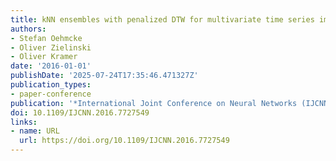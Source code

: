 ```yaml
---
title: kNN ensembles with penalized DTW for multivariate time series imputation
authors:
- Stefan Oehmcke
- Oliver Zielinski
- Oliver Kramer
date: '2016-01-01'
publishDate: '2025-07-24T17:35:46.471327Z'
publication_types:
- paper-conference
publication: '*International Joint Conference on Neural Networks (IJCNN)*'
doi: 10.1109/IJCNN.2016.7727549
links:
- name: URL
  url: https://doi.org/10.1109/IJCNN.2016.7727549
---
```

